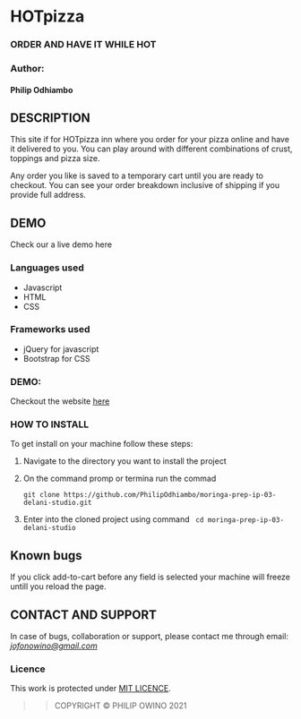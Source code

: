 # HOTpizza
###   ORDER AND HAVE IT WHILE HOT

### Author:
#### Philip Odhiambo


## DESCRIPTION
This site if for HOTpizza inn where you order for your pizza online and have it delivered to you. You can play around with different combinations of crust, toppings and pizza size.

Any order you like is saved to a temporary cart until you are ready to checkout. You can see your order breakdown inclusive of shipping if you provide full address.

## DEMO
Check our a live demo here

### Languages used

- Javascript
- HTML
- CSS

### Frameworks used

- jQuery for javascript
- Bootstrap for CSS

### DEMO:
Checkout the website [here](https://philipodhiambo.github.io/moringa-prep-ip-03-delani-studio/)

### HOW TO INSTALL

To get install on your machine follow these steps:
1. Navigate to the directory you want to install the project
1. On the command promp or termina run the commad

    ```
    git clone https://github.com/PhilipOdhiambo/moringa-prep-ip-03-delani-studio.git
    ```
1. Enter into the cloned project using command `` cd moringa-prep-ip-03-delani-studio``

## Known bugs

If you click add-to-cart before any field is selected your machine will freeze untill you reload the page.

## CONTACT AND SUPPORT
In case of bugs, collaboration or support, please contact me through email: *jofonowino@gmail.com*

### Licence

This work is protected under [MIT LICENCE](LICENSE).

>>COPYRIGHT &copy; PHILIP OWINO 2021